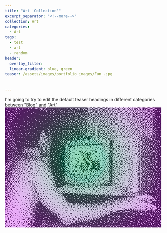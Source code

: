 ```yaml
---
title: "Art 'Collection'"
excerpt_separator: "<!--more-->"
collection: Art
categories:
  - Art
tags:
  - test
  - art
  - random
header: 
  overlay_filter: 
  linear-gradient: blue, green
teaser: /assets/images/portfolio_images/Fun_.jpg


---
```

I'm going to try to edit the default teaser headings in different categories between "Blog" and "Art"
![](/assets/images/shirtlessAtComputer_500-384.png)